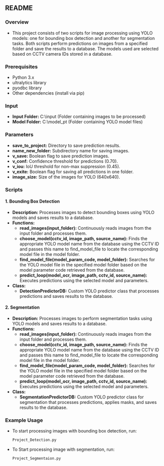 ## README

### Overview
- This project consists of two scripts for image processing using YOLO models: one for bounding box detection and another for segmentation tasks. Both scripts perform predictions on images from a specified folder and save the results to a database. The models used are selected based on CCTV camera IDs stored in a database.

### Prerequisites
- Python 3.x
- ultralytics library
- pyodbc library
- Other dependencies (install via pip)

### Input
- **Input Folder:** C:\input (Folder containing images to be processed)
- **Model Folder:** C:\model_pt (Folder containing YOLO model files)

### Parameters
- **save_to_project:** Directory to save prediction results.
- **name_new_folder:** Subdirectory name for saving images.
- **v_save:** Boolean flag to save prediction images.
- **v_conf:** Confidence threshold for predictions (0.70).
- **v_iou:** IoU threshold for non-max suppression (0.45).
- **v_exite:** Boolean flag for saving all predictions in one folder.
- **image_size:** Size of the images for YOLO (640x640).

### Scripts

#### 1. Bounding Box Detection
- **Description:** Processes images to detect bounding boxes using YOLO models and saves results to a database.
- **Functions:**
  - **read_images(input_folder):** Continuously reads images from the input folder and processes them.
  - **choose_model(cctv_id, image_path, source_name):** Finds the appropriate YOLO model name from the database using the CCTV ID and passes this name to find_model_file to locate the corresponding model file in the model folder.
  - **find_model_file(model_param_code, model_folder):** Searches for the YOLO model file in the specified model folder based on the model parameter code retrieved from the database.
  - **predict_loop(model_ocr, image_path, cctv_id, source_name):** Executes predictions using the selected model and parameters.
- **Class:**
  - **DetectionPredictorDB:** Custom YOLO predictor class that processes predictions and saves results to the database.

#### 2. Segmentation
- **Description:** Processes images to perform segmentation tasks using YOLO models and saves results to a database.
- **Functions:**
  - **read_images(input_folder):** Continuously reads images from the input folder and processes them.
  - **choose_model(cctv_id, image_path, source_name):** Finds the appropriate YOLO model name from the database using the CCTV ID and passes this name to find_model_file to locate the corresponding model file in the model folder.
  - **find_model_file(model_param_code, model_folder):** Searches for the YOLO model file in the specified model folder based on the model parameter code retrieved from the database.
  - **predict_loop(model_ocr, image_path, cctv_id, source_name):** Executes predictions using the selected model and parameters.
- **Class:**
  - **SegmentationPredictorDB:** Custom YOLO predictor class for segmentation that processes predictions, applies masks, and saves results to the database.

### Example Usage
- To start processing images with bounding box detection, run:
  ```bash
  Project_Detection.py
- To Start processing image with segmentation, run:
   ```bash
  Project_Segmentaion.py
  

